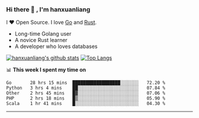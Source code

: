 ### Hi there 👋 , I'm hanxuanliang

<!--
**hanxuanliang/hanxuanliang** is a ✨ _special_ ✨ repository because its `README.md` (this file) appears on your GitHub profile.

Here are some ideas to get you started:

- 🔭 I’m currently working on ...
- 🌱 I’m currently learning ...
- 👯 I’m looking to collaborate on ...
- 🤔 I’m looking for help with ...
- 💬 Ask me about ...
- 📫 How to reach me: ...
- 😄 Pronouns: ...
- ⚡ Fun fact: ...
-->
I ❤ Open Source. I love [Go](https://golang.org) and [Rust](https://www.rust-lang.org/zh-CN/).

* Long-time Golang user
* A novice Rust learner
* A developer who loves databases

[![hanxuanliang's github stats](https://github-readme-stats.vercel.app/api/top-langs/?username=hanxuanliang&hide=html)](https://github.com/anuraghazra/github-readme-stats)
[![Top Langs](https://github-readme-stats.vercel.app/api?username=hanxuanliang&show_icons=true&count_private=true&line_height=40)](https://github.com/anuraghazra/github-readme-stats)

📊 **This week I spent my time on**
<!--START_SECTION:waka-->
```text
Go       28 hrs 15 mins  ██████████████████░░░░░░░   72.20 % 
Python   3 hrs 4 mins    ██░░░░░░░░░░░░░░░░░░░░░░░   07.84 % 
Other    2 hrs 45 mins   █▓░░░░░░░░░░░░░░░░░░░░░░░   07.06 % 
PHP      2 hrs 18 mins   █▒░░░░░░░░░░░░░░░░░░░░░░░   05.90 % 
Scala    1 hr 41 mins    █░░░░░░░░░░░░░░░░░░░░░░░░   04.30 % 
```
<!--END_SECTION:waka-->

***
